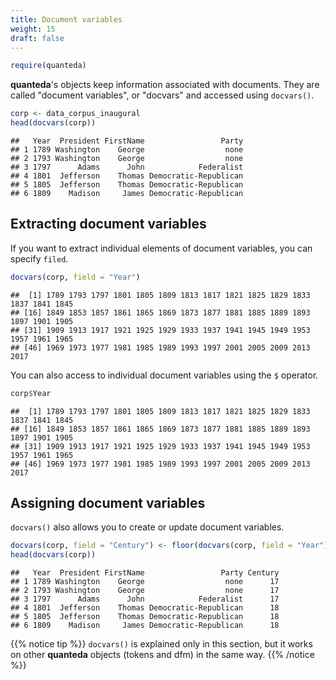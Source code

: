 ```yaml
---
title: Document variables
weight: 15
draft: false
---
```



```r
require(quanteda)
```

**quanteda**'s objects keep information associated with documents. They are called "document variables", or "docvars" and accessed using `docvars()`.


```r
corp <- data_corpus_inaugural
head(docvars(corp))
```

```
##   Year  President FirstName                 Party
## 1 1789 Washington    George                  none
## 2 1793 Washington    George                  none
## 3 1797      Adams      John            Federalist
## 4 1801  Jefferson    Thomas Democratic-Republican
## 5 1805  Jefferson    Thomas Democratic-Republican
## 6 1809    Madison     James Democratic-Republican
```

## Extracting document variables

If you want to extract individual elements of document variables, you can specify `filed`.


```r
docvars(corp, field = "Year")
```

```
##  [1] 1789 1793 1797 1801 1805 1809 1813 1817 1821 1825 1829 1833 1837 1841 1845
## [16] 1849 1853 1857 1861 1865 1869 1873 1877 1881 1885 1889 1893 1897 1901 1905
## [31] 1909 1913 1917 1921 1925 1929 1933 1937 1941 1945 1949 1953 1957 1961 1965
## [46] 1969 1973 1977 1981 1985 1989 1993 1997 2001 2005 2009 2013 2017
```

You can also access to individual document variables using the `$` operator. 


```r
corp$Year
```

```
##  [1] 1789 1793 1797 1801 1805 1809 1813 1817 1821 1825 1829 1833 1837 1841 1845
## [16] 1849 1853 1857 1861 1865 1869 1873 1877 1881 1885 1889 1893 1897 1901 1905
## [31] 1909 1913 1917 1921 1925 1929 1933 1937 1941 1945 1949 1953 1957 1961 1965
## [46] 1969 1973 1977 1981 1985 1989 1993 1997 2001 2005 2009 2013 2017
```

## Assigning document variables

`docvars()` also allows you to create or update document variables.


```r
docvars(corp, field = "Century") <- floor(docvars(corp, field = "Year") / 100)
head(docvars(corp))
```

```
##   Year  President FirstName                 Party Century
## 1 1789 Washington    George                  none      17
## 2 1793 Washington    George                  none      17
## 3 1797      Adams      John            Federalist      17
## 4 1801  Jefferson    Thomas Democratic-Republican      18
## 5 1805  Jefferson    Thomas Democratic-Republican      18
## 6 1809    Madison     James Democratic-Republican      18
```

{{% notice tip %}}
`docvars()` is explained only in this section, but it works on other **quanteda** objects (tokens and dfm) in the same way.
{{% /notice %}}
